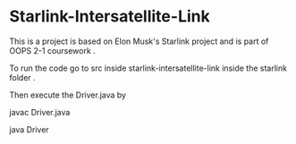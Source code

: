 # Starlink-Intersatellite-Link
This is a project is based on Elon Musk's Starlink project and is part of OOPS 2-1 coursework .


To run the code go to src inside starlink-intersatellite-link inside the starlink folder .

Then execute the Driver.java by

javac Driver.java 

java Driver

